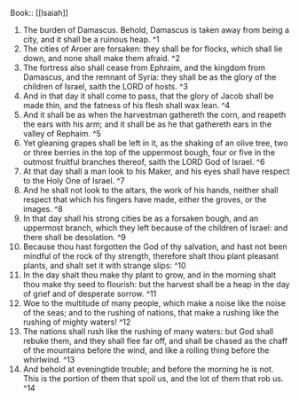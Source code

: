  Book:: [[Isaiah]]
 1. The burden of Damascus. Behold, Damascus is taken away from being a city, and it shall be a ruinous heap. ^1
 2. The cities of Aroer are forsaken: they shall be for flocks, which shall lie down, and none shall make them afraid. ^2
 3. The fortress also shall cease from Ephraim, and the kingdom from Damascus, and the remnant of Syria: they shall be as the glory of the children of Israel, saith the LORD of hosts. ^3
 4. And in that day it shall come to pass, that the glory of Jacob shall be made thin, and the fatness of his flesh shall wax lean. ^4
 5. And it shall be as when the harvestman gathereth the corn, and reapeth the ears with his arm; and it shall be as he that gathereth ears in the valley of Rephaim. ^5
 6. Yet gleaning grapes shall be left in it, as the shaking of an olive tree, two or three berries in the top of the uppermost bough, four or five in the outmost fruitful branches thereof, saith the LORD God of Israel. ^6
 7. At that day shall a man look to his Maker, and his eyes shall have respect to the Holy One of Israel. ^7
 8. And he shall not look to the altars, the work of his hands, neither shall respect that which his fingers have made, either the groves, or the images. ^8
 9. In that day shall his strong cities be as a forsaken bough, and an uppermost branch, which they left because of the children of Israel: and there shall be desolation. ^9
 10. Because thou hast forgotten the God of thy salvation, and hast not been mindful of the rock of thy strength, therefore shalt thou plant pleasant plants, and shalt set it with strange slips: ^10
 11. In the day shalt thou make thy plant to grow, and in the morning shalt thou make thy seed to flourish: but the harvest shall be a heap in the day of grief and of desperate sorrow. ^11
 12. Woe to the multitude of many people, which make a noise like the noise of the seas; and to the rushing of nations, that make a rushing like the rushing of mighty waters! ^12
 13. The nations shall rush like the rushing of many waters: but God shall rebuke them, and they shall flee far off, and shall be chased as the chaff of the mountains before the wind, and like a rolling thing before the whirlwind. ^13
 14. And behold at eveningtide trouble; and before the morning he is not. This is the portion of them that spoil us, and the lot of them that rob us. ^14
